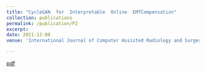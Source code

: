 ```yaml
---
title: "CycleGAN  for  Interpretable  Online  EMTCompensation"
collection: publications
permalink: /publication/P2
excerpt: 
date: 2021-12-08
venue: 'International Journal of Computer Assisted Radiology and Surgery, (Special Issue - IPCAI)'

---
```


[pdf](https://link.springer.com/article/10.1007/s11548-021-02324-1)

